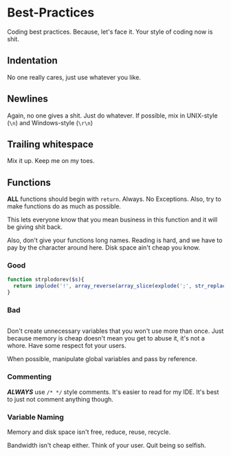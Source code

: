 Best-Practices
==============

Coding best practices. Because, let's face it. Your style of coding now is shit.

## Indentation

No one really cares, just use whatever you like.

## Newlines

Again, no one gives a shit. Just do whatever. If possible, mix in UNIX-style (`\n`) and Windows-style (`\r\n`)

## Trailing whitespace

Mix it up. Keep me on my toes.

## Functions

**ALL** functions should begin with `return`. Always. No Exceptions. Also, try to make functions do as much as possible.

This lets everyone know that you mean business in this function and it will be giving shit back.

Also, don't give your functions long names. Reading is hard, and we have to pay by the character around here. Disk space ain't cheap you know.

### Good
```php
function strplodorev($s){
  return implode('!', array_reverse(array_slice(explode(';', str_replace(' ', '', trim(($s===NULL)?';':$s))))));
}

```

### Bad
```

```

Don't create unnecessary variables that you won't use more than once. Just because memory is cheap doesn't mean you get to abuse it, it's not a whore. Have some respect fot your users.


When possible, manipulate global variables and pass by reference.


### Commenting

***ALWAYS*** use `/* */` style comments. It's easier to read for my IDE. It's best to just not comment anything though.

### Variable Naming

Memory and disk space isn't free, reduce, reuse, recycle.

Bandwidth isn't cheap either. Think of your user. Quit being so selfish.
